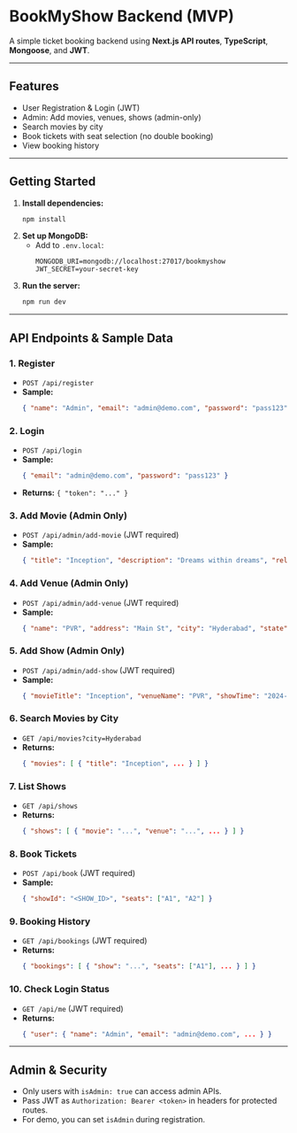 # BookMyShow Backend (MVP)

A simple ticket booking backend using **Next.js API routes**, **TypeScript**, **Mongoose**, and **JWT**.

---

## Features
- User Registration & Login (JWT)
- Admin: Add movies, venues, shows (admin-only)
- Search movies by city
- Book tickets with seat selection (no double booking)
- View booking history

---

## Getting Started

1. **Install dependencies:**
   ```bash
   npm install
   ```
2. **Set up MongoDB:**
   - Add to `.env.local`:
     ```
     MONGODB_URI=mongodb://localhost:27017/bookmyshow
     JWT_SECRET=your-secret-key
     ```
3. **Run the server:**
   ```bash
   npm run dev
   ```

---

## API Endpoints & Sample Data

### 1. Register
- `POST /api/register`
- **Sample:**
  ```json
  { "name": "Admin", "email": "admin@demo.com", "password": "pass123", "isAdmin": true }
  ```

### 2. Login
- `POST /api/login`
- **Sample:**
  ```json
  { "email": "admin@demo.com", "password": "pass123" }
  ```
- **Returns:** `{ "token": "..." }`

### 3. Add Movie (Admin Only)
- `POST /api/admin/add-movie` (JWT required)
- **Sample:**
  ```json
  { "title": "Inception", "description": "Dreams within dreams", "releaseDate": "2010-07-16", "duration": 148, "genre": "Sci-Fi", "language": ["English"] }
  ```

### 4. Add Venue (Admin Only)
- `POST /api/admin/add-venue` (JWT required)
- **Sample:**
  ```json
  { "name": "PVR", "address": "Main St", "city": "Hyderabad", "state": "TS", "pincode": "500001" }
  ```

### 5. Add Show (Admin Only)
- `POST /api/admin/add-show` (JWT required)
- **Sample:**
  ```json
  { "movieTitle": "Inception", "venueName": "PVR", "showTime": "2024-06-01T19:00:00.000Z", "price": 250 }
  ```

### 6. Search Movies by City
- `GET /api/movies?city=Hyderabad`
- **Returns:**
  ```json
  { "movies": [ { "title": "Inception", ... } ] }
  ```

### 7. List Shows
- `GET /api/shows`
- **Returns:**
  ```json
  { "shows": [ { "movie": "...", "venue": "...", ... } ] }
  ```

### 8. Book Tickets
- `POST /api/book` (JWT required)
- **Sample:**
  ```json
  { "showId": "<SHOW_ID>", "seats": ["A1", "A2"] }
  ```

### 9. Booking History
- `GET /api/bookings` (JWT required)
- **Returns:**
  ```json
  { "bookings": [ { "show": "...", "seats": ["A1"], ... } ] }
  ```

### 10. Check Login Status
- `GET /api/me` (JWT required)
- **Returns:**
  ```json
  { "user": { "name": "Admin", "email": "admin@demo.com", ... } }
  ```

---

## Admin & Security
- Only users with `isAdmin: true` can access admin APIs.
- Pass JWT as `Authorization: Bearer <token>` in headers for protected routes.
- For demo, you can set `isAdmin` during registration.
